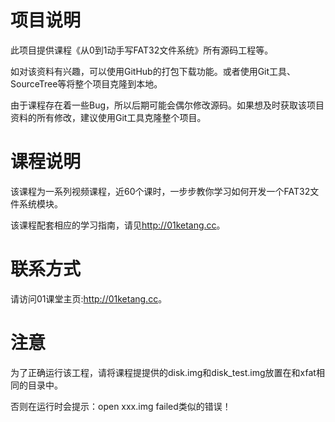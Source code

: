 # 项目说明

此项目提供课程《从0到1动手写FAT32文件系统》所有源码工程等。

如对该资料有兴趣，可以使用GitHub的打包下载功能。或者使用Git工具、SourceTree等将整个项目克隆到本地。

由于课程存在着一些Bug，所以后期可能会偶尔修改源码。如果想及时获取该项目资料的所有修改，建议使用Git工具克隆整个项目。

# 课程说明

该课程为一系列视频课程，近60个课时，一步步教你学习如何开发一个FAT32文件系统模块。

该课程配套相应的学习指南，请见<http://01ketang.cc>。

# 联系方式

请访问01课堂主页:<http://01ketang.cc>。

# 注意
为了正确运行该工程，请将课程提提供的disk.img和disk_test.img放置在和xfat相同的目录中。

否则在运行时会提示：open xxx.img failed类似的错误！